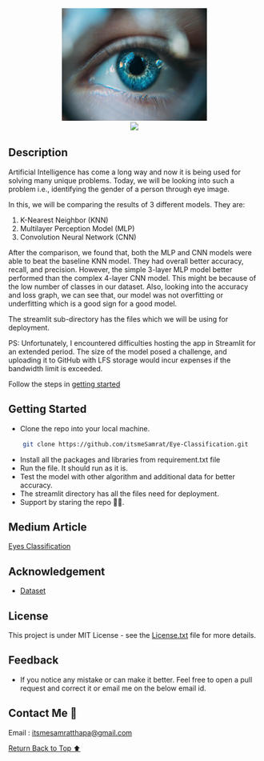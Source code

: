 <div align="center">
    <a href="https://github.com/itsmeSamrat" target="_blank">
        <img src="https://github.com/itsmeSamrat/Eye-Classification/blob/main/eyes.jpg?raw=true" 
        alt="Logo" width="290" height="225">
    </a>
</div>

<div align="center">
<img src="https://readme-typing-svg.demolab.com?font=Fira+Code&duration=2000&pause=200&center=true&vCenter=true&multiline=true&width=800&height=100&lines=Eyes+Classification;Implementing+End-to-End+Convolution+Neural+Network(CNN)+Classifier;to+determine+Gender+by+Eyes+Images">
</div>

## Description

Artificial Intelligence has come a long way and now it is being used for solving many unique problems. Today, we will be looking into such a problem i.e., identifying the gender of a person through eye image.

In this, we will be comparing the results of 3 different models. They are:

1. K-Nearest Neighbor (KNN)
2. Multilayer Perception Model (MLP)
3. Convolution Neural Network (CNN)

After the comparison, we found that, both the MLP and CNN models were able to beat the baseline KNN model. They had overall better accuracy, recall, and precision. However, the simple 3-layer MLP model better performed than the complex 4-layer CNN model. This might be because of the low number of classes in our dataset. Also, looking into the accuracy and loss graph, we can see that, our model was not overfitting or underfitting which is a good sign for a good model.

The streamlit sub-directory has the files which we will be using for deployment.

PS: Unfortunately, I encountered difficulties hosting the app in Streamlit for an extended period. The size of the model posed a challenge, and uploading it to GitHub with LFS storage would incur expenses if the bandwidth limit is exceeded.

Follow the steps in [getting started](#getting-started)

## Getting Started

- Clone the repo into your local machine.

```bash
    git clone https://github.com/itsmeSamrat/Eye-Classification.git
```

- Install all the packages and libraries from requirement.txt file
- Run the file. It should run as it is.
- Test the model with other algorithm and additional data for better accuracy.
- The streamlit directory has all the files need for deployment.
- Support by staring the repo 🙂😁.

## Medium Article

[Eyes Classification](https://medium.com/@itsmeSamrat/eyes-classification-d2580c5e8038)

## Acknowledgement

- [Dataset](https://www.kaggle.com/datasets/pavelbiz/eyes-rtte)

## License

This project is under MIT License - see the [License.txt](https://github.com/itsmeSamrat/Eye-Classification/blob/main/license.txt) file for more details.

## Feedback

- If you notice any mistake or can make it better. Feel free to open a pull request and correct it or email me on the below email id.

## Contact Me 📨

Email : [itsmesamratthapa@gmail.com](mailto:itsmesamratthapa@gmail.com)

<!-- Back to the top -->

[Return Back to Top ⬆️](#getting-started)

